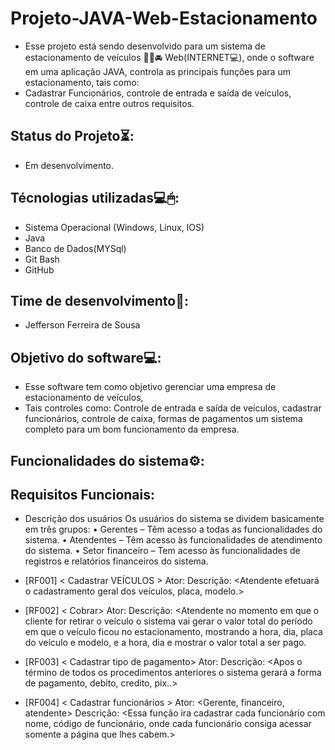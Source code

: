 # Projeto-JAVA-Web-Estacionamento
- Esse projeto está sendo desenvolvido para um sistema de estacionamento de veículos 🚗🛵🚘 Web(INTERNET💻),
onde o software em uma aplicação JAVA, controla as principais funções para um estacionamento, tais como:
- Cadastrar Funcionários, controle de entrada e saída de veículos, controle de caixa entre outros requisitos.

## Status do Projeto⏳:
- Em desenvolvimento.

## Técnologias utilizadas💻🖱:
- Sistema Operacional (Windows, Linux, IOS)
- Java
- Banco de Dados(MYSql)
- Git Bash
- GitHub

## Time de desenvolvimento📝:
- Jefferson Ferreira de Sousa
 
## Objetivo do software💻:
- Esse software tem como objetivo gerenciar uma empresa de estacionamento de veículos,
- Tais controles como:
Controle de entrada e saída de veículos, cadastrar funcionários, controle de caixa, formas de pagamentos um sistema completo
para um bom funcionamento da empresa.

## Funcionalidades do sistema⚙:
  ## Requisitos Funcionais:
  - Descrição dos usuários
     Os usuários do sistema se dividem basicamente em três grupos:
    • Gerentes – Têm acesso a todas as funcionalidades do sistema.
    • Atendentes – Têm acesso às funcionalidades de atendimento do sistema.
    • Setor financeiro – Tem acesso às funcionalidades de registros e relatórios financeiros do sistema.

- [RF001] < Cadastrar VEÍCULOS >
	Ator: <Atendente>
	Descrição: <Atendente efetuará o cadastramento geral dos veículos, placa, modelo.>

- [RF002] < Cobrar>
	Ator: <Atendente>
	Descrição: <Atendente no momento em que o cliente for retirar o veículo o sistema vai gerar o valor total do período
  em que o veículo ficou no estacionamento, mostrando a hora, dia, placa do veículo e modelo, e a hora, dia e mostrar o valor total a ser pago. 

- [RF003] < Cadastrar tipo de pagamento>
	Ator: <Atendente>
	Descrição: <Apos o término de todos os procedimentos anteriores o sistema gerará a forma de pagamento, debito, credito, pix..>

- [RF004] < Cadastrar funcionários >
	Ator: <Gerente, financeiro, atendente>
	Descrição: <Essa função ira cadastrar cada funcionário com nome, código de funcionário, onde cada funcionário consiga acessar somente a página que lhes cabem.>   
